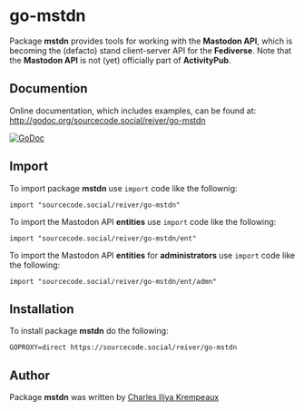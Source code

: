 # go-mstdn

Package **mstdn** provides tools for working with the **Mastodon API**, which is becoming the (defacto) stand client-server API for the **Fediverse**.
Note that the **Mastodon API** is not (yet) officially part of **ActivityPub**.

## Documention

Online documentation, which includes examples, can be found at: http://godoc.org/sourcecode.social/reiver/go-mstdn

[![GoDoc](https://godoc.org/sourcecode.social/reiver/go-mstdn?status.svg)](https://godoc.org/sourcecode.social/reiver/go-mstdn)

## Import

To import package **mstdn** use `import` code like the follownig:
```
import "sourcecode.social/reiver/go-mstdn"
```

To import the Mastodon API **entities** use `import` code like the following:
```
import "sourcecode.social/reiver/go-mstdn/ent"
```

To import the Mastodon API **entities** for **administrators** use `import` code like the following:
```
import "sourcecode.social/reiver/go-mstdn/ent/admn"
```

## Installation

To install package **mstdn** do the following:
```
GOPROXY=direct https://sourcecode.social/reiver/go-mstdn
```

## Author

Package **mstdn** was written by [Charles Iliya Krempeaux](http://changelog.ca)
